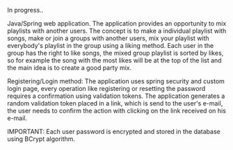 In progress..

Java/Spring web application.
The application provides an opportunity to mix playlists with another users.
The concept is to make a individual playlist with songs,
make or join a groups with another users, mix your playlist with everybody's playlist in the group using a liking method.
Each user in the group has the right to like songs, the mixed group playlist is sorted by likes,
so for example the song with the most likes will be at the top of the list and the main idea is to 
create a good party mix.

Registering/Login method:
The application uses spring security and custom login page, every operation like registering
or resetting the password requires a confirmation using validation tokens.
The application generates a random validation token placed in a link,
which is send to the user's e-mail, the user needs to confirm the action with clicking on
the link received on his e-mail.

IMPORTANT:
Each user password is encrypted and stored in the database using BCrypt algorithm.
